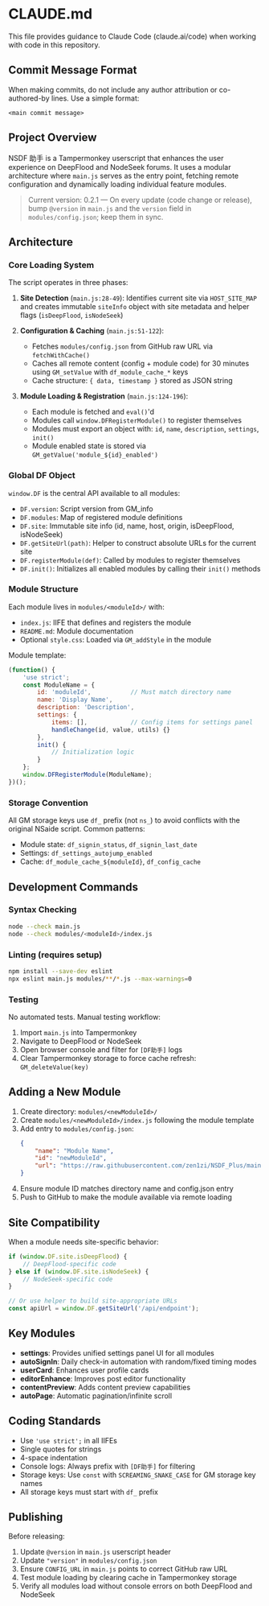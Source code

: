 # CLAUDE.md

This file provides guidance to Claude Code (claude.ai/code) when working with code in this repository.

## Commit Message Format

When making commits, do not include any author attribution or co-authored-by lines. Use a simple format:

```
<main commit message>
```

## Project Overview

NSDF 助手 is a Tampermonkey userscript that enhances the user experience on DeepFlood and NodeSeek forums. It uses a modular architecture where `main.js` serves as the entry point, fetching remote configuration and dynamically loading individual feature modules.

> Current version: 0.2.1 — On every update (code change or release), bump `@version` in `main.js` and the `version` field in `modules/config.json`; keep them in sync.

## Architecture

### Core Loading System

The script operates in three phases:

1. **Site Detection** (`main.js:28-49`): Identifies current site via `HOST_SITE_MAP` and creates immutable `siteInfo` object with site metadata and helper flags (`isDeepFlood`, `isNodeSeek`)

2. **Configuration & Caching** (`main.js:51-122`):
   - Fetches `modules/config.json` from GitHub raw URL via `fetchWithCache()`
   - Caches all remote content (config + module code) for 30 minutes using `GM_setValue` with `df_module_cache_*` keys
   - Cache structure: `{ data, timestamp }` stored as JSON string

3. **Module Loading & Registration** (`main.js:124-196`):
   - Each module is fetched and `eval()`'d
   - Modules call `window.DFRegisterModule()` to register themselves
   - Modules must export an object with: `id`, `name`, `description`, `settings`, `init()`
   - Module enabled state is stored via `GM_getValue('module_${id}_enabled')`

### Global DF Object

`window.DF` is the central API available to all modules:

- `DF.version`: Script version from GM_info
- `DF.modules`: Map of registered module definitions
- `DF.site`: Immutable site info (id, name, host, origin, isDeepFlood, isNodeSeek)
- `DF.getSiteUrl(path)`: Helper to construct absolute URLs for the current site
- `DF.registerModule(def)`: Called by modules to register themselves
- `DF.init()`: Initializes all enabled modules by calling their `init()` methods

### Module Structure

Each module lives in `modules/<moduleId>/` with:
- `index.js`: IIFE that defines and registers the module
- `README.md`: Module documentation
- Optional `style.css`: Loaded via `GM_addStyle` in the module

Module template:
```javascript
(function() {
    'use strict';
    const ModuleName = {
        id: 'moduleId',           // Must match directory name
        name: 'Display Name',
        description: 'Description',
        settings: {
            items: [],            // Config items for settings panel
            handleChange(id, value, utils) {}
        },
        init() {
            // Initialization logic
        }
    };
    window.DFRegisterModule(ModuleName);
})();
```

### Storage Convention

All GM storage keys use `df_` prefix (not `ns_`) to avoid conflicts with the original NSaide script. Common patterns:
- Module state: `df_signin_status`, `df_signin_last_date`
- Settings: `df_settings_autojump_enabled`
- Cache: `df_module_cache_${moduleId}`, `df_config_cache`

## Development Commands

### Syntax Checking
```bash
node --check main.js
node --check modules/<moduleId>/index.js
```

### Linting (requires setup)
```bash
npm install --save-dev eslint
npx eslint main.js modules/**/*.js --max-warnings=0
```

### Testing
No automated tests. Manual testing workflow:
1. Import `main.js` into Tampermonkey
2. Navigate to DeepFlood or NodeSeek
3. Open browser console and filter for `[DF助手]` logs
4. Clear Tampermonkey storage to force cache refresh: `GM_deleteValue(key)`

## Adding a New Module

1. Create directory: `modules/<newModuleId>/`
2. Create `modules/<newModuleId>/index.js` following the module template
3. Add entry to `modules/config.json`:
   ```json
   {
       "name": "Module Name",
       "id": "newModuleId",
       "url": "https://raw.githubusercontent.com/zen1zi/NSDF_Plus/main/modules/newModuleId/index.js"
   }
   ```
4. Ensure module ID matches directory name and config.json entry
5. Push to GitHub to make the module available via remote loading

## Site Compatibility

When a module needs site-specific behavior:

```javascript
if (window.DF.site.isDeepFlood) {
    // DeepFlood-specific code
} else if (window.DF.site.isNodeSeek) {
    // NodeSeek-specific code
}

// Or use helper to build site-appropriate URLs
const apiUrl = window.DF.getSiteUrl('/api/endpoint');
```

## Key Modules

- **settings**: Provides unified settings panel UI for all modules
- **autoSignIn**: Daily check-in automation with random/fixed timing modes
- **userCard**: Enhances user profile cards
- **editorEnhance**: Improves post editor functionality
- **contentPreview**: Adds content preview capabilities
- **autoPage**: Automatic pagination/infinite scroll

## Coding Standards

- Use `'use strict';` in all IIFEs
- Single quotes for strings
- 4-space indentation
- Console logs: Always prefix with `[DF助手]` for filtering
- Storage keys: Use `const` with `SCREAMING_SNAKE_CASE` for GM storage key names
- All storage keys must start with `df_` prefix

## Publishing

Before releasing:
1. Update `@version` in `main.js` userscript header
2. Update `"version"` in `modules/config.json`
3. Ensure `CONFIG_URL` in `main.js` points to correct GitHub raw URL
4. Test module loading by clearing cache in Tampermonkey storage
5. Verify all modules load without console errors on both DeepFlood and NodeSeek
